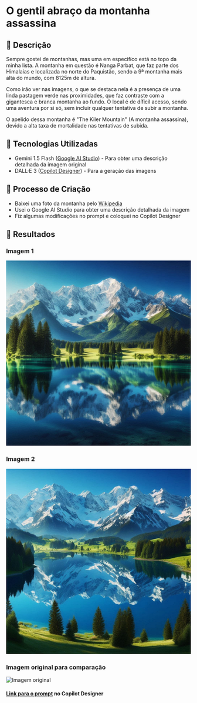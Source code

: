 # O gentil abraço da montanha assassina

## 📒 Descrição
Sempre gostei de montanhas, mas uma em especifíco está no topo da minha lista. A montanha em questão é Nanga Parbat, que faz parte dos Himalaias e localizada no norte do Paquistão, sendo a 9ª montanha mais alta do mundo, com 8125m de altura. 

Como irão ver nas imagens, o que se destaca nela é a presença de uma linda pastagem verde nas proximidades, que faz contraste com a gigantesca e branca montanha ao fundo. O local é de díficil acesso, sendo uma aventura por si só, sem incluir qualquer tentativa de subir a montanha. 

O apelido dessa montanha é "The Kiler Mountain" (A montanha assassina), devido a alta taxa de mortalidade nas tentativas de subida.

## 🤖 Tecnologias Utilizadas
- Gemini 1.5 Flash ([Google AI Studio](https://aistudio.google.com/)) - Para obter uma descrição detalhada da imagem original
- DALL·E 3 ([Copilot Designer](https://copilot.microsoft.com/images/create)) - Para a geração das imagens

## 🧐 Processo de Criação
- Baixei uma foto da montanha pelo [Wikipedia](https://pt.wikipedia.org/wiki/Nanga_Parbat#/media/Ficheiro:Nanga_Parbat_The_Killer_Mountain.jpg)
- Usei o Google AI Studio para obter uma descrição detalhada da imagem
- Fiz algumas modificações no prompt e coloquei no Copilot Designer

## 🚀 Resultados

### Imagem 1
![Imagem 1](https://raw.githubusercontent.com/DavidRBz/lab-natty-or-not/main/AI%20Generated%20Image%201.jpeg)

### Imagem 2
![Imagem 1](https://raw.githubusercontent.com/DavidRBz/lab-natty-or-not/main/AI%20Generated%20Image%202.jpeg)

### Imagem original para comparação
![Imagem original](https://pt.wikipedia.org/wiki/Nanga_Parbat#/media/Ficheiro:Nanga_Parbat_The_Killer_Mountain.jpg)

#### [Link para o prompt](https://www.bing.com/images/create/a-snow-capped-mountain-range-reflected-in-a-still2c/1-66a4336b26d24c76a6a1e07125d40815?id=ynbO3s%2bI3Eu0x9oIjBJ2Iw%3d%3d&view=detailv2&idpp=genimg&thId=OIG4.pIifyQ3HssQj26wNYPK_&FORM=GCRIDP&mode=overlay) no Copilot Designer
